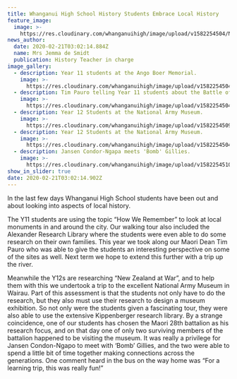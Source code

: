 ```yaml
---
title: Whanganui High School History Students Embrace Local History
feature_image:
  image: >-
    https://res.cloudinary.com/whanganuihigh/image/upload/v1582254504/News/History%20Trips.Jemma%20de%20Smidt.Feb%202020/Year_12_Students_at_the_National_Army_Museum.jpg
news_author:
  date: 2020-02-21T03:02:14.884Z
  name: Mrs Jemma de Smidt
  publication: History Teacher in charge
image_gallery:
  - description: Year 11 students at the Ango Boer Memorial.
    image: >-
      https://res.cloudinary.com/whanganuihigh/image/upload/v1582254504/News/History%20Trips.Jemma%20de%20Smidt.Feb%202020/Year_11_students_at_the_Ango_Boer_Memorial.jpg
  - description: Tim Pauro telling Year 11 students about the Battle of Moutua.
    image: >-
      https://res.cloudinary.com/whanganuihigh/image/upload/v1582254504/News/History%20Trips.Jemma%20de%20Smidt.Feb%202020/Tim_Pauro_telling_Year_11_students_about_the_Battle_of_Moutua.jpg
  - description: Year 12 Students at the National Army Museum.
    image: >-
      https://res.cloudinary.com/whanganuihigh/image/upload/v1582254509/News/History%20Trips.Jemma%20de%20Smidt.Feb%202020/Year_11_students_at_the_Handspan_Monument.png
  - description: Year 12 Students at the National Army Museum.
    image: >-
      https://res.cloudinary.com/whanganuihigh/image/upload/v1582254504/News/History%20Trips.Jemma%20de%20Smidt.Feb%202020/Year_12_Students_at_the_National_Army_Museum.jpg
  - description: Jansen Condor-Ngapa meets 'Bomb' Gillies.
    image: >-
      https://res.cloudinary.com/whanganuihigh/image/upload/v1582254510/News/History%20Trips.Jemma%20de%20Smidt.Feb%202020/Jansen_Condor-Ngapa_meets_Bomb_Gillies.jpg
show_in_slider: true
date: 2020-02-21T03:02:14.902Z
---
```

In the last few days Whanganui High School students have been out and about looking into aspects of local history. 

The Y11 students are using the topic “How We Remember” to look at local monuments in and around the city. Our walking tour also included the Alexander Research Library where the students were even able to do some research on their own families. This year we took along our Maori Dean Tim Pauro who was able to give the students an interesting perspective on some of the sites as well. Next term we hope to extend this further with a trip up the river.

Meanwhile the Y12s are researching “New Zealand at War”, and to help them with this we undertook a trip to the excellent National Army Museum in Wairau. Part of this assessment is that the students not only have to do the research, but they also must use their research to design a museum exhibition. So not only were the students given a fascinating tour, they were also able to use the extensive Kippenberger research library. By a strange coincidence, one of our students has chosen the Maori 28th battalion as his research focus, and on that day one of only two surviving members of the battalion happened to be visiting the museum. It was really a privilege for Jansen Condon-Ngapo to meet with ‘Bomb’ Gillies, and the two were able to spend a little bit of time together making connections across the generations. One comment heard in the bus on the way home was “For a learning trip, this was really fun!”
